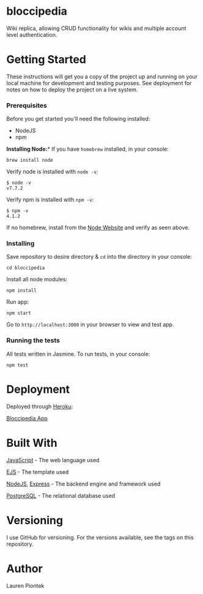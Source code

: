# bloccipedia
Wiki replica, allowing CRUD functionality for wikis and multiple account level authentication.

# Getting Started
These instructions will get you a copy of the project up and running on your local machine for development and testing purposes. See deployment for notes on how to deploy the project on a live system.

### Prerequisites
Before you get started you'll need the following installed: 
- NodeJS
- npm

**Installing Node:***
If you have `homebrew` installed, in your console: 

`brew install node`

Verify node is installed with `node -v`:

```
$ node -v
v7.7.2
```

Verify npm is installed with `npm -v`:

```
$ npm -v
4.1.2
```

If no homebrew, install from the [Node Website](https://nodejs.org/en/) and verify as seen above.

### Installing
Save repository to desire directory & `cd` into the directory in your console:

`cd bloccipedia`

Install all node modules:

`npm install`

Run app: 

`npm start`

Go to `http://localhost:3000` in your browser to view and test app.

### Running the tests
All tests written in Jasmine. To run tests, in your console:

`npm test`

# Deployment
Deployed through [Heroku](www.heroku.com):

[Bloccipedia App](https://piontekle-bloccipedia.herokuapp.com/)

# Built With
[JavaScript](https://devdocs.io/javascript/) - The web language used

[EJS](https://ejs.co/) - The template used

[NodeJS](https://nodejs.org/en/), [Express](https://expressjs.com/) - The backend engine and framework used

[PostgreSQL](https://www.postgresql.org/) - The relational database used

# Versioning
I use GitHub for versioning. For the versions available, see the tags on this repository.

# Author
Lauren Piontek

